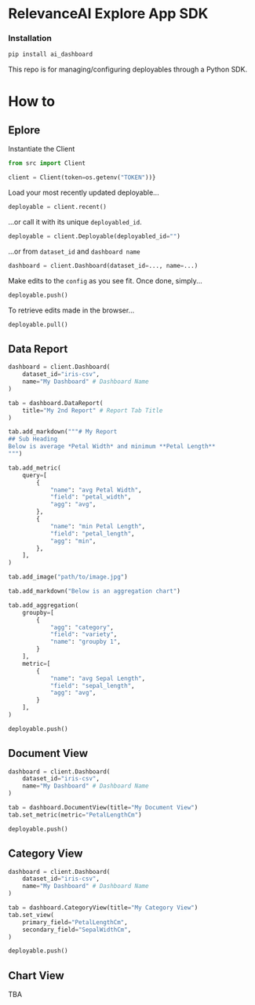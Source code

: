 # RelevanceAI Explore App SDK

### Installation

```bash
pip install ai_dashboard
```

This repo is for managing/configuring deployables through a Python SDK.

# How to

## Eplore

Instantiate the Client

```python
from src import Client

client = Client(token=os.getenv("TOKEN"))}
```

Load your most recently updated deployable...

```python
deployable = client.recent()
```

...or call it with its unique `deployabled_id`.

```python
deployable = client.Deployable(deployabled_id="")
```

...or from `dataset_id` and `dashboard name`

```python
dashboard = client.Dashboard(dataset_id=..., name=...)
```

Make edits to the `config` as you see fit.
Once done, simply...

```python
deployable.push()
```

To retrieve edits made in the browser...

```python
deployable.pull()
```

## Data Report

```python
dashboard = client.Dashboard(
    dataset_id="iris-csv",
    name="My Dashboard" # Dashboard Name
)

tab = dashboard.DataReport(
    title="My 2nd Report" # Report Tab Title
)

tab.add_markdown("""# My Report
## Sub Heading
Below is average *Petal Width* and minimum **Petal Length**
""")

tab.add_metric(
    query=[
        {
            "name": "avg Petal Width",
            "field": "petal_width",
            "agg": "avg",
        },
        {
            "name": "min Petal Length",
            "field": "petal_length",
            "agg": "min",
        },
    ],
)

tab.add_image("path/to/image.jpg")

tab.add_markdown("Below is an aggregation chart")

tab.add_aggregation(
    groupby=[
        {
            "agg": "category",
            "field": "variety",
            "name": "groupby 1",
        }
    ],
    metric=[
        {
            "name": "avg Sepal Length",
            "field": "sepal_length",
            "agg": "avg",
        }
    ],
)

deployable.push()
```

## Document View


```python
dashboard = client.Dashboard(
    dataset_id="iris-csv",
    name="My Dashboard" # Dashboard Name
)

tab = dashboard.DocumentView(title="My Document View")
tab.set_metric(metric="PetalLengthCm")

deployable.push()
```

## Category View



```python
dashboard = client.Dashboard(
    dataset_id="iris-csv",
    name="My Dashboard" # Dashboard Name
)

tab = dashboard.CategoryView(title="My Category View")
tab.set_view(
    primary_field="PetalLengthCm",
    secondary_field="SepalWidthCm",
)

deployable.push()
```

## Chart View

TBA
